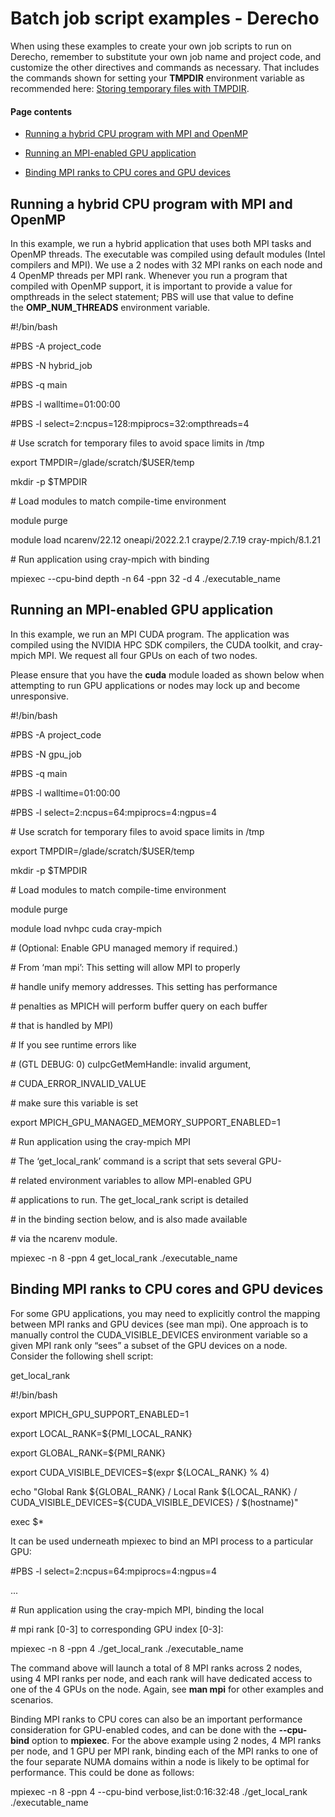 # Batch job script examples - Derecho

When using these examples to create your own job scripts to run on
Derecho, remember to substitute your own job name and project code, and
customize the other directives and commands as necessary. That includes
the commands shown for setting your **TMPDIR** environment variable as
recommended here: [Storing temporary files with
TMPDIR](https://arc.ucar.edu/knowledge_base/70549809).

#### Page contents

- [Running a hybrid CPU program with MPI and
  OpenMP](#BatchjobscriptexamplesDerecho-Runningah)

- [Running an MPI-enabled GPU
  application](#BatchjobscriptexamplesDerecho-Runningan)

- [Binding MPI ranks to CPU cores and GPU
  devices](#BatchjobscriptexamplesDerecho-BindingMP)

## Running a hybrid CPU program with MPI and OpenMP

In this example, we run a hybrid application that uses both MPI tasks
and OpenMP threads. The executable was compiled using default modules
(Intel compilers and MPI). We use a 2 nodes with 32 MPI ranks on each
node and 4 OpenMP threads per MPI rank. Whenever you run a program that
compiled with OpenMP support, it is important to provide a value for
ompthreads in the select statement; PBS will use that value to define
the **OMP_NUM_THREADS** environment variable.

\#!/bin/bash

\#PBS -A project_code

\#PBS -N hybrid_job

\#PBS -q main

\#PBS -l walltime=01:00:00

\#PBS -l select=2:ncpus=128:mpiprocs=32:ompthreads=4

\# Use scratch for temporary files to avoid space limits in /tmp

export TMPDIR=/glade/scratch/\$USER/temp

mkdir -p \$TMPDIR

\# Load modules to match compile-time environment

module purge

module load ncarenv/22.12 oneapi/2022.2.1 craype/2.7.19
cray-mpich/8.1.21

\# Run application using cray-mpich with binding

mpiexec --cpu-bind depth -n 64 -ppn 32 -d 4 ./executable_name

## Running an MPI-enabled GPU application

In this example, we run an MPI CUDA program. The application was
compiled using the NVIDIA HPC SDK compilers, the CUDA toolkit, and
cray-mpich MPI. We request all four GPUs on each of two nodes.

Please ensure that you have the **cuda** module loaded as shown below
when attempting to run GPU applications or nodes may lock up and become
unresponsive.

\#!/bin/bash

\#PBS -A project_code

\#PBS -N gpu_job

\#PBS -q main

\#PBS -l walltime=01:00:00

\#PBS -l select=2:ncpus=64:mpiprocs=4:ngpus=4

\# Use scratch for temporary files to avoid space limits in /tmp

export TMPDIR=/glade/scratch/\$USER/temp

mkdir -p \$TMPDIR

\# Load modules to match compile-time environment

module purge

module load nvhpc cuda cray-mpich

\# (Optional: Enable GPU managed memory if required.)

\# From ‘man mpi’: This setting will allow MPI to properly

\# handle unify memory addresses. This setting has performance

\# penalties as MPICH will perform buffer query on each buffer

\# that is handled by MPI)

\# If you see runtime errors like

\# (GTL DEBUG: 0) cuIpcGetMemHandle: invalid argument,

\# CUDA_ERROR_INVALID_VALUE

\# make sure this variable is set

export MPICH_GPU_MANAGED_MEMORY_SUPPORT_ENABLED=1

\# Run application using the cray-mpich MPI

\# The ‘get_local_rank’ command is a script that sets several GPU-

\# related environment variables to allow MPI-enabled GPU

\# applications to run. The get_local_rank script is detailed

\# in the binding section below, and is also made available

\# via the ncarenv module.

mpiexec -n 8 -ppn 4 get_local_rank ./executable_name

## Binding MPI ranks to CPU cores and GPU devices

For some GPU applications, you may need to explicitly control the
mapping between MPI ranks and GPU devices (see man mpi). One approach is
to manually control the CUDA_VISIBLE_DEVICES environment variable so a
given MPI rank only “sees” a subset of the GPU devices on a node.
Consider the following shell script:

get_local_rank

\#!/bin/bash  

export MPICH_GPU_SUPPORT_ENABLED=1

export LOCAL_RANK=\${PMI_LOCAL_RANK}

export GLOBAL_RANK=\${PMI_RANK}

export CUDA_VISIBLE_DEVICES=\$(expr \${LOCAL_RANK} % 4)

echo "Global Rank \${GLOBAL_RANK} / Local Rank \${LOCAL_RANK} /
CUDA_VISIBLE_DEVICES=\${CUDA_VISIBLE_DEVICES} / \$(hostname)"

exec \$\*

It can be used underneath mpiexec to bind an MPI process to a particular
GPU:

\#PBS -l select=2:ncpus=64:mpiprocs=4:ngpus=4

...

\# Run application using the cray-mpich MPI, binding the local

\# mpi rank \[0-3\] to corresponding GPU index \[0-3\]:

mpiexec -n 8 -ppn 4 ./get_local_rank ./executable_name

The command above will launch a total of 8 MPI ranks across 2 nodes,
using 4 MPI ranks per node, and each rank will have dedicated access to
one of the 4 GPUs on the node. Again, see **man mpi** for other examples
and scenarios.

Binding MPI ranks to CPU cores can also be an important performance
consideration for GPU-enabled codes, and can be done with
the **--cpu-bind** option to **mpiexec**. For the above example using 2
nodes, 4 MPI ranks per node, and 1 GPU per MPI rank, binding each of the
MPI ranks to one of the four separate NUMA domains within a node is
likely to be optimal for performance. This could be done as follows:

mpiexec -n 8 -ppn 4 --cpu-bind verbose,list:0:16:32:48 ./get_local_rank
./executable_name
